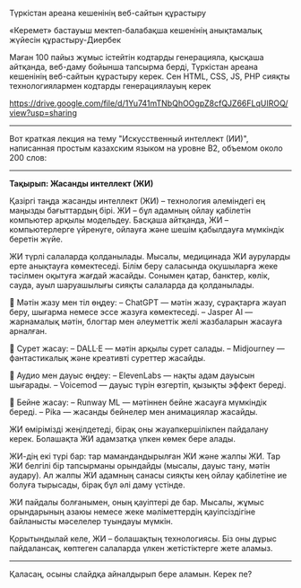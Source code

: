 Түркістан ареана кешенінің веб-сайтын құрастыру


 «Керемет» бастауыш мектеп-балабақша кешенінің анықтамалық жүйесін құрастыру-Диербек



Маған 100 пайыз жұмыс істейтін кодтарды генерацияла, қысқаша айтқанда, веб-даму бойынша тапсырма берді, Түркістан ареана кешенінің веб-сайтын құрастыру керек. Сен HTML, CSS, JS, PHP сияқты технологиялармен кодтарды генерациялауың керек


https://drive.google.com/file/d/1Yu741mTNbQhOOgpZ8cfQJZ66FLqUIROQ/view?usp=sharing

---

Вот краткая лекция на тему "Искусственный интеллект (ИИ)", написанная простым казахским языком на уровне B2, объемом около 200 слов:

---

**Тақырып: Жасанды интеллект (ЖИ)**

Қазіргі таңда жасанды интеллект (ЖИ) – технология әлеміндегі ең маңызды бағыттардың бірі. ЖИ – бұл адамның ойлау қабілетін компьютер арқылы модельдеу. Басқаша айтқанда, ЖИ – компьютерлерге үйренуге, ойлауға және шешім қабылдауға мүмкіндік беретін жүйе.

ЖИ түрлі салаларда қолданылады. Мысалы, медицинада ЖИ ауруларды ерте анықтауға көмектеседі. Білім беру саласында оқушыларға жеке тәсілмен оқытуға жағдай жасайды. Сонымен қатар, банктер, көлік, сауда, ауыл шаруашылығы сияқты салаларда да қолданылады.

📌 Мәтін жазу мен тіл өңдеу:
– ChatGPT — мәтін жазу, сұрақтарға жауап беру, шығарма немесе эссе жазуға көмектеседі.
– Jasper AI — жарнамалық мәтін, блогтар мен әлеуметтік желі жазбаларын жасауға арналған.

📌 Сурет жасау:
– DALL·E — мәтін арқылы сурет салады.
– Midjourney — фантастикалық және креативті суреттер жасайды.

📌 Аудио мен дауыс өңдеу:
– ElevenLabs — нақты адам дауысын шығарады.
– Voicemod — дауыс түрін өзгертіп, қызықты эффект береді.

📌 Бейне жасау:
– Runway ML — мәтіннен бейне жасауға мүмкіндік береді.
– Pika — жасанды бейнелер мен анимациялар жасайды.

ЖИ өмірімізді жеңілдетеді, бірақ оны жауапкершілікпен пайдалану керек. Болашақта ЖИ адамзатқа үлкен көмек бере алады.

ЖИ-дің екі түрі бар: тар мамандандырылған ЖИ және жалпы ЖИ. Тар ЖИ белгілі бір тапсырманы орындайды (мысалы, дауыс тану, мәтін аудару). Ал жалпы ЖИ адамның санасы сияқты кең ойлау қабілетіне ие болуға тырысады, бірақ бұл әлі даму үстінде.

ЖИ пайдалы болғанымен, оның қауіптері де бар. Мысалы, жұмыс орындарының азаюы немесе жеке мәліметтердің қауіпсіздігіне байланысты мәселелер туындауы мүмкін.

Қорытындылай келе, ЖИ – болашақтың технологиясы. Біз оны дұрыс пайдалансақ, көптеген салаларда үлкен жетістіктерге жете аламыз.

---

Қаласаң, осыны слайдқа айналдырып бере аламын. Керек пе?
